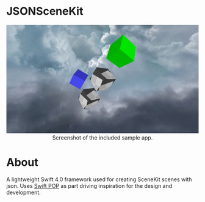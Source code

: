 # JSONSceneKit

<p align="center">
  <img src="https://github.com/PJCSpencer/JSONSceneKit/blob/master/thumbnail.png" alt="JSONSceneKit Sample App"/>Screenshot of the included sample app.
</p>

# About
A lightweight Swift 4.0 framework used for creating SceneKit scenes with json. Uses <a href="https://developer.apple.com/videos/play/wwdc2015/408/" target="_blank">Swift POP</a> as part driving inspiration for the design and development.
